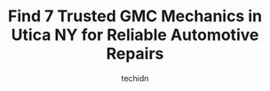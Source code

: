 ---
layout: ampstory
image: https://images.unsplash.com/photo-1618863099278-75222d755814?ixlib=rb-4.0.3&ixid=MnwxMjA3fDB8MHxwaG90by1wYWdlfHx8fGVufDB8fHx8&auto=format&fit=crop&w=640&h=853&q=80
author: techidn
featured: false
description: When it comes to maintaining and repairing your vehicle in Utica NY, USA, you deserve nothing but the best. Thats why the 7 best GMC Mechanic in the area are here to offer their expertise, 
title: Find 7 Trusted GMC Mechanics in Utica NY for Reliable Automotive Repairs
cover:
   title: Find 7 Trusted GMC Mechanics in Utica NY for Reliable Automotive Repairs
   subtitle: Rickpate
   background: https://images.unsplash.com/photo-1618863099278-75222d755814?ixlib=rb-4.0.3&ixid=MnwxMjA3fDB8MHxwaG90by1wYWdlfHx8fGVufDB8fHx8&auto=format&fit=crop&w=640&h=853&q=80

pages: 
 - layout: thirds
   top: <h1>#1 LeadCar Buick GMC Utica</h1>
   bottom: "<p>My wife and I were interested in a Caddilac SRX and inquired about it. We received a call 5 minutes later and set up an appointment. We test drove the Cadillac and to be </p>"
   background: https://www.knot35.com/toplist/wp-content/uploads/2023/06/best-gmc-mechanic-1-in-utica-ny-1685841158.jpeg
   backgroundblur: true
 - layout: thirds
   top: <h1>#2 Tallmans Tire & Auto Repair</h1>
   bottom: "<p>1719 Genesee St, Utica, NY 13501, United States</p>"
   background: https://www.knot35.com/toplist/wp-content/uploads/2023/06/best-gmc-mechanic-2-in-utica-ny-1685841158.jpeg
   cta:
      link: https://www.knot35.com/toplist/find-7-trusted-gmc-mechanics-in-utica-ny-for-reliable-automotive-repairs/
      text: Find 7 Trusted GMC Mechanics in Utica NY for Reliable Automotive Repairs
 - layout: thirds
   top: <h1>#3 Tallmans Tire & Auto Repair</h1>
   bottom: "<p>273 Genesee St, Utica, NY 13501, United States</p>"
   background: https://www.knot35.com/toplist/wp-content/uploads/2023/06/best-gmc-mechanic-3-in-utica-ny-1685841159.jpeg
   cta:
      link: https://www.knot35.com/toplist/find-7-trusted-gmc-mechanics-in-utica-ny-for-reliable-automotive-repairs/
      text: Find 7 Trusted GMC Mechanics in Utica NY for Reliable Automotive Repairs
 - layout: thirds
   top: <h1>#4 Maugeris Auto Repair</h1>
   bottom: "<p>501 Albany St, Utica, NY 13501, United States</p>"
   background: https://images.unsplash.com/photo-1602536052359-ef94c21c5948?ixlib=rb-4.0.3&ixid=MnwxMjA3fDB8MHxwaG90by1wYWdlfHx8fGVufDB8fHx8&auto=format&fit=crop&w=640&h=853&q=80
   cta:
      link: https://www.knot35.com/toplist/find-7-trusted-gmc-mechanics-in-utica-ny-for-reliable-automotive-repairs/
      text: Find 7 Trusted GMC Mechanics in Utica NY for Reliable Automotive Repairs
 - layout: thirds
   top: <h1>#5 Mercurios Automotive Utica</h1>
   bottom: "<p>450 French Rd, Utica, NY 13502, United States</p>"
   background: https://images.unsplash.com/photo-1615749413727-825b59a857b5?ixlib=rb-4.0.3&ixid=MnwxMjA3fDB8MHxwaG90by1wYWdlfHx8fGVufDB8fHx8&auto=format&fit=crop&w=640&h=853&q=80
   cta:
      link: https://www.knot35.com/toplist/find-7-trusted-gmc-mechanics-in-utica-ny-for-reliable-automotive-repairs/
      text: Find 7 Trusted GMC Mechanics in Utica NY for Reliable Automotive Repairs
 - layout: thirds
   top: <h1>#6 In-Tune Automotive</h1>
   bottom: "<p>901 Court St, Utica, NY 13502, United States</p>"
   background: https://images.unsplash.com/photo-1613843873231-1447db182f97?ixlib=rb-4.0.3&ixid=MnwxMjA3fDB8MHxwaG90by1wYWdlfHx8fGVufDB8fHx8&auto=format&fit=crop&w=640&h=853&q=80
   cta:
      link: https://www.knot35.com/toplist/find-7-trusted-gmc-mechanics-in-utica-ny-for-reliable-automotive-repairs/
      text: Find 7 Trusted GMC Mechanics in Utica NY for Reliable Automotive Repairs
 - layout: thirds
   top: <h1>#7 Drina Auto Repair Brakes Exhaust Shocks</h1>
   bottom: "<p>1310 Conkling Ave, Utica, NY 13501, United States</p>"
   background: https://images.unsplash.com/photo-1632260260864-caf7fde5ec36?ixlib=rb-4.0.3&ixid=MnwxMjA3fDB8MHxwaG90by1wYWdlfHx8fGVufDB8fHx8&auto=format&fit=crop&w=640&h=853&q=80
   cta:
      link: https://www.knot35.com/toplist/find-7-trusted-gmc-mechanics-in-utica-ny-for-reliable-automotive-repairs/
      text: Find 7 Trusted GMC Mechanics in Utica NY for Reliable Automotive Repairs
 - layout: thirds
   middle: Continue reading...
   background: https://images.unsplash.com/photo-1597773150796-e5c14ebecbf5?ixlib=rb-4.0.3&ixid=MnwxMjA3fDB8MHxwaG90by1wYWdlfHx8fGVufDB8fHx8&auto=format&fit=crop&w=640&h=853&q=80
   cta:
      link: https://www.knot35.com/toplist/find-7-trusted-gmc-mechanics-in-utica-ny-for-reliable-automotive-repairs/
      text: Find 7 Trusted GMC Mechanics in Utica NY for Reliable Automotive Repairs
      
---